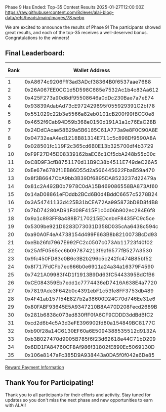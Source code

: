 Phase 9 Has Ended: Top-35 Contest Results
2025-01-27T12:00:00Z 
https://raw.githubusercontent.com/8clever/alai-blog-data/refs/heads/main/images/78.webp

We are excited to announce the results of Phase 9! The participants showed great results, and each of the top-35 receives a well-deserved bonus. Congratulations to the winners!

## Final Leaderboard:

| Rank | Wallet Address                                                       | ALAI Value | Bonus (%) |
|------|-----------------------------------------------------------------------|------------|-----------|
| 1    | 0xA8674c9206Fff3ad3ADcf38364B0f6537aae7688| 77089.82   | +300%     |
| 2    | 0x26A067EE0CC1d5D598C685e7532Ac1b4c83Aa612                          | 58999.99   | +210%     |
| 3    | 0x425F273a90d8df95508646a0dDc230Bae7a7eE74                          | 18496.98   | +150%     |
| 4    | 0x93839AdabAd73cE972429895f055929391C2bf78                          | 10899.20   | +100%     |
| 5    | 0x551029c22b3e5566a82eb0101cB200f99fBCC0e8                           | 3612.71    | +70%      |
| 6    | 0x4652f6Cab94D59b368e0150d191A1a1c76EaC28B                          | 3021.02    | +50%      |
| 7    | 0x24DdCAcae58B29a5B6185C61A773a9e8F0C90A8E                          | 2903.98    | +50%      |
| 8    | 0x04732eaA4ed1218B81314E711c5c898Df9590A8A                          | 2792.30    | +35%      |
| 9    | 0x028501fc119F2c365cd6B0E13b325700df4b3729                          | 2249.01    | +35%      |
| 10   | 0xF9F27D45D08339162baEC6c1Cf5cbA248b55c00c                          | 2196.17    | +35%      |
| 11   | 0xC8D9F3cfB8751170d11B9C38b4511E749deC26A5                          | 1944.67    | +25%      |
| 12   | 0xEe67e6782f1EB86D55d2a566445622FbaB59a470                          | 1656.94    | +25%      |
| 13   | 0x8f3B6647CbA9bb3B39Df6895DA8523237d22479a                          | 1530.95    | +25%      |
| 14   | 0x81c2A492B0b7978C0dA15B469086558BA873Af60                          | 1490.31    | +25%      |
| 15   | 0x14aD08861eFDddb2BCd6B0d4BddC6657c5278B24                          | 1354.82    | +25%      |
| 16   | 0x3A54741133d425B31bCEA72Aa995873bD8D8f4B8                          | 1292.37    | +15%      |
| 17   | 0x7bD74280AD91Fd08F415F1c0d06b902ec284E6f8                          | 1266.29    | +15%      |
| 18   | 0x9a1c893FF8a488B7170215EDcebeF8435FC9c5ce                          | 1238.31    | +15%      |
| 19   | 0x5309be921D6283D73031D358D035cAa6438c594c                          | 1140.31    | +15%      |
| 20   | 0xa90A0F4eA4738154d499F663B8b8210073BcDd93                          | 1138.05    | +15%      |
| 21   | 0xeBb26fd7967E992FC2c0507c073Ab11723f40f02                          | 1000.09    | +10%      |
| 22   | 0x25AfF0565ec6b097874213f9af6577fB527A3530                          | 704.51     | +10%      |
| 23   | 0x9fc450FD83e0B6e3B2b296c5c242fc474B85bf52                          | 683.74     | +10%      |
| 24   | 0x8f717FdCFb7ec666b0e6911a24a34a16379F4590                          | 677.41     | +10%      |
| 25   | 0x7421A09983f4D1f1913B9Dd63fC5443395BdCfB6                          | 569.02     | +10%      |
| 26   | 0xCE084359Eb7edd1c7774436eD7416A638E4a7720                          | 541.34     | +5%       |
| 27   | 0x7819Ade3F642b0c4391ebF1c53fe8FF3753db489                          | 442.14     | +5%       |
| 28   | 0x4F41ab157f54E827b2a38600D24C70d746Ee31e6                          | 343.98     | +5%       |
| 29   | 0x80FABF93645E5A9347210B8A470D208Fecd2689B                          | 334.66     | +5%       |
| 30   | 0x281b6838c073ed830ffF0fA6CF9CDDD3ddBdBfC2                          | 299.99     | +5%       |
| 31   | 0xcd2d6b4c5A3d3eFE396902fd80a154849BC8177C                          | 273.67     | +5%       |
| 32   | 0xb90f28a14C6130EF60a6E5094388535512d9132A                          | 259.99     | +5%       |
| 33   | 0xb3B027470d9005B785f6f23d62618e44C71bD209                          | 258.77     | +5%       |
| 34   | 0x6DD1FA84760CF8Af986f31802fE890Ec5069130D                          | 217.07     | +5%       |
| 35   | 0x106e8147aFc385D9A938443a0DA5f0f042e6De85                          | 217.07     | +5%       |


[Reward Payment Information](https://bscscan.com/tx/0x8a32266f47685413adf858f2dc3e771685231cdceec44fca91d1798d51256b76)
## Thank You for Participating!

Thank you to all participants for their efforts and activity. Stay tuned for updates so you don't miss the next phase and new opportunities to earn with ALAI!
